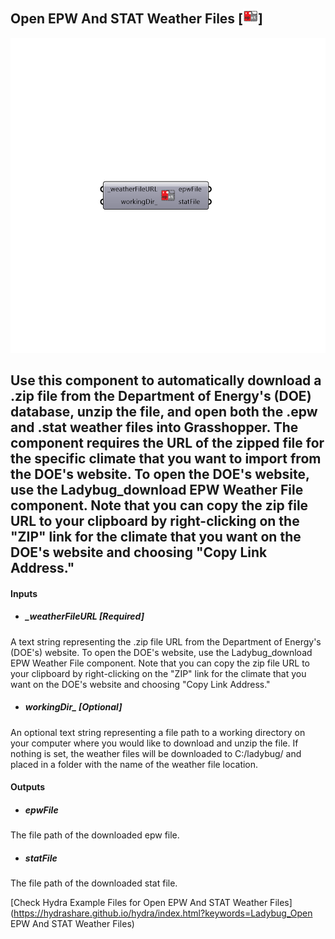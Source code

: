 ## Open EPW And STAT Weather Files [![](../../images/icons/Open_EPW_And_STAT_Weather_Files.png)]

![](../../images/components/Open_EPW_And_STAT_Weather_Files.png)

Use this component to automatically download a .zip file from the Department of Energy's (DOE) database, unzip the file, and open both the .epw and .stat weather files into Grasshopper.
 The component requires the URL of the zipped file for the specific climate that you want to import from the DOE's website.  To open the DOE's website, use the Ladybug_download EPW Weather File component.
 Note that you can copy the zip file URL to your clipboard by right-clicking on the "ZIP" link for the climate that you want on the DOE's website and choosing "Copy Link Address."
 -
 

#### Inputs
* ##### _weatherFileURL [Required]
A text string representing the .zip file URL from the Department of Energy's (DOE's) website. To open the DOE's website, use the Ladybug_download EPW Weather File component. Note that you can copy the zip file URL to your clipboard by right-clicking on the "ZIP" link for the climate that you want on the DOE's website and choosing "Copy Link Address."
* ##### workingDir_ [Optional]
An optional text string representing a file path to a working directory on your computer where you would like to download and unzip the file.  If nothing is set, the weather files will be downloaded to C:/ladybug/ and placed in a folder with the name of the weather file location.

#### Outputs
* ##### epwFile
The file path of the downloaded epw file.
* ##### statFile
The file path of the downloaded stat file.


[Check Hydra Example Files for Open EPW And STAT Weather Files](https://hydrashare.github.io/hydra/index.html?keywords=Ladybug_Open EPW And STAT Weather Files)